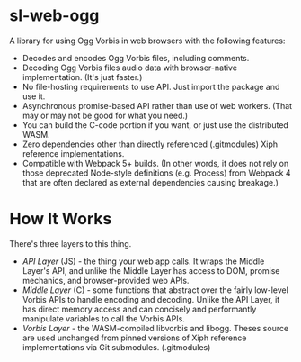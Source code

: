 # sl-web-ogg

A library for using Ogg Vorbis in web browsers with the following features:
* Decodes and encodes Ogg Vorbis files, including comments.
* Decoding Ogg Vorbis files audio data with browser-native implementation. (It's just faster.)
* No file-hosting requirements to use API. Just import the package and use it.
* Asynchronous promise-based API rather than use of web workers. (That may or may not be good for what you need.)
* You can build the C-code portion if you want, or just use the distributed WASM.
* Zero dependencies other than directly referenced (.gitmodules) Xiph reference implementations.
* Compatible with Webpack 5+ builds. (In other words, it does not rely on those deprecated Node-style definitions (e.g. Process) from Webpack 4 that are often declared as external dependencies causing breakage.)

# How It Works

There's three layers to this thing.

* *API Layer* (JS) - the thing your web app calls. It wraps the Middle Layer's API, and unlike the Middle Layer has access to DOM, promise mechanics, and browser-provided web APIs.
* *Middle Layer* (C) - some functions that abstract over the fairly low-level Vorbis APIs to handle encoding and decoding. Unlike the API Layer, it has direct memory access and can concisely and performantly manipulate variables to call the Vorbis APIs.
* *Vorbis Layer* - the WASM-compiled libvorbis and libogg. Theses source are used unchanged from pinned versions of Xiph reference implementations via Git submodules. (.gitmodules)

